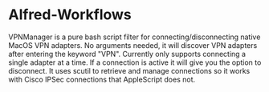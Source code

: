 # Alfred-Workflows

VPNManager is a pure bash script filter for connecting/disconnecting native MacOS VPN adapters.  No arguments needed, it will discover VPN adapters after entering the keyword "VPN".  Currently only supports connecting a single adapter at a time.  If a connection is active it will give you the option to disconnect.
It uses scutil to retrieve and manage connections so it works with Cisco IPSec connections that AppleScript does not.
